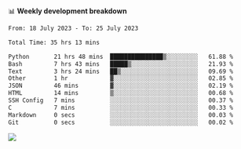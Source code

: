 📊 **Weekly development breakdown**
<!--START_SECTION:waka-->

```txt
From: 18 July 2023 - To: 25 July 2023

Total Time: 35 hrs 13 mins

Python       21 hrs 48 mins  ███████████████▒░░░░░░░░░   61.88 %
Bash         7 hrs 43 mins   █████▒░░░░░░░░░░░░░░░░░░░   21.93 %
Text         3 hrs 24 mins   ██▒░░░░░░░░░░░░░░░░░░░░░░   09.69 %
Other        1 hr            ▓░░░░░░░░░░░░░░░░░░░░░░░░   02.85 %
JSON         46 mins         ▓░░░░░░░░░░░░░░░░░░░░░░░░   02.19 %
HTML         14 mins         ▒░░░░░░░░░░░░░░░░░░░░░░░░   00.68 %
SSH Config   7 mins          ░░░░░░░░░░░░░░░░░░░░░░░░░   00.37 %
C            7 mins          ░░░░░░░░░░░░░░░░░░░░░░░░░   00.33 %
Markdown     0 secs          ░░░░░░░░░░░░░░░░░░░░░░░░░   00.03 %
Git          0 secs          ░░░░░░░░░░░░░░░░░░░░░░░░░   00.02 %
```

<!--END_SECTION:waka-->
![](https://komarev.com/ghpvc/?username=callanwu)
